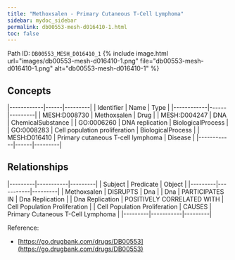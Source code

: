 ```yaml
---
title: "Methoxsalen - Primary Cutaneous T-Cell Lymphoma"
sidebar: mydoc_sidebar
permalink: db00553-mesh-d016410-1.html
toc: false 
---
```



Path ID: `DB00553_MESH_D016410_1`
{% include image.html url="images/db00553-mesh-d016410-1.png" file="db00553-mesh-d016410-1.png" alt="db00553-mesh-d016410-1" %}

## Concepts

|------------|------|---------|
| Identifier | Name | Type    |
|------------|------|---------|
| MESH:D008730 | Methoxsalen | Drug |
| MESH:D004247 | DNA | ChemicalSubstance |
| GO:0006260 | DNA replication | BiologicalProcess |
| GO:0008283 | Cell population proliferation | BiologicalProcess |
| MESH:D016410 | Primary cutaneous T-cell lymphoma | Disease |
|------------|------|---------|

## Relationships

|---------|-----------|---------|
| Subject | Predicate | Object  |
|---------|-----------|---------|
| Methoxsalen | DISRUPTS | Dna |
| Dna | PARTICIPATES IN | Dna Replication |
| Dna Replication | POSITIVELY CORRELATED WITH | Cell Population Proliferation |
| Cell Population Proliferation | CAUSES | Primary Cutaneous T-Cell Lymphoma |
|---------|-----------|---------|

Reference: 
  - [https://go.drugbank.com/drugs/DB00553](https://go.drugbank.com/drugs/DB00553)
